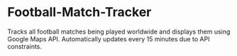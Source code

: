 # Football-Match-Tracker
Tracks all football matches being played worldwide and displays them using Google Maps API. Automatically updates every 15 minutes due to API constraints.
